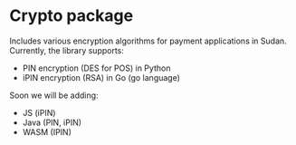 # Crypto package

Includes various encryption algorithms for payment applications in Sudan. Currently, the library supports:

- PIN encryption (DES for POS) in Python
- iPIN encryption (RSA) in Go (go language)

Soon we will be adding:
- JS (iPIN)
- Java (PIN, iPIN)
- WASM (IPIN)